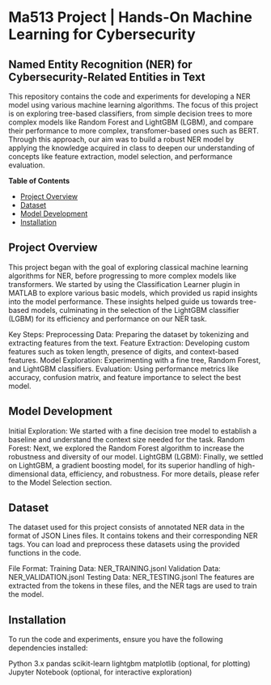 # **Ma513 Project | Hands-On Machine Learning for Cybersecurity**
## Named Entity Recognition (NER) for Cybersecurity-Related Entities in Text

This repository contains the code and experiments for developing a NER model using various machine learning algorithms. The focus of this project is on exploring tree-based classifiers, from simple decision trees to more complex models like Random Forest and LightGBM (LGBM), and compare their performance to more complex, transfomer-based ones such as BERT. Through this approach, our aim was to build a robust NER model by applying the knowledge acquired in class to deepen our understanding of concepts like feature extraction, model selection, and performance evaluation.

**Table of Contents**<br>
- [Project Overview](#project-overview)
- [Dataset](#dataset)
- [Model Development](#model-development)
- [Installation](#installation)

## Project Overview
This project began with the goal of exploring classical machine learning algorithms for NER, before progressing to more complex models like transformers. We started by using the Classification Learner plugin in MATLAB to explore various basic models, which provided us rapid insights into the model performance. These insights helped guide us towards tree-based models, culminating in the selection of the LightGBM classifier (LGBM) for its efficiency and performance on our NER task.

Key Steps:
Preprocessing Data: Preparing the dataset by tokenizing and extracting features from the text.
Feature Extraction: Developing custom features such as token length, presence of digits, and context-based features.
Model Exploration: Experimenting with a fine tree, Random Forest, and LightGBM classifiers.
Evaluation: Using performance metrics like accuracy, confusion matrix, and feature importance to select the best model.

## Model Development
Initial Exploration: We started with a fine decision tree model to establish a baseline and understand the context size needed for the task.
Random Forest: Next, we explored the Random Forest algorithm to increase the robustness and diversity of our model.
LightGBM (LGBM): Finally, we settled on LightGBM, a gradient boosting model, for its superior handling of high-dimensional data, efficiency, and robustness.
For more details, please refer to the Model Selection section.

## Dataset
The dataset used for this project consists of annotated NER data in the format of JSON Lines files. It contains tokens and their corresponding NER tags. You can load and preprocess these datasets using the provided functions in the code.

File Format:
Training Data: NER_TRAINING.jsonl
Validation Data: NER_VALIDATION.jsonl
Testing Data: NER_TESTING.jsonl
The features are extracted from the tokens in these files, and the NER tags are used to train the model.

## Installation
To run the code and experiments, ensure you have the following dependencies installed:

Python 3.x
pandas
scikit-learn
lightgbm
matplotlib (optional, for plotting)
Jupyter Notebook (optional, for interactive exploration)

